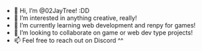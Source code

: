 - 👋 Hi, I’m @02JayTree! :DD
- 👀 I’m interested in anything creative, really!
- 🌱 I’m currently learning web development and renpy for games! 
- 💞️ I’m looking to collaborate on game or web dev type projects!
- 📫 Feel free to reach out on Discord ^^

<!---
02JayTree/02JayTree is a ✨ special ✨ repository because its `README.md` (this file) appears on your GitHub profile.
You can click the Preview link to take a look at your changes.
--->
